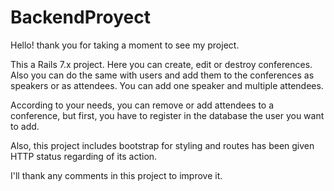 # BackendProyect

Hello! thank you for taking a moment to see my project.

This a Rails 7.x project. Here you can create, edit or destroy conferences. Also you can do the same with users and add them to the conferences as speakers or as attendees. You can add one speaker and multiple attendees.

According to your needs, you can remove or add attendees to a conference, but first, you have to register in the database the user you want to add.

Also, this project includes bootstrap for styling and routes has been given HTTP status regarding of its action.

I'll thank any comments in this project to improve it.
